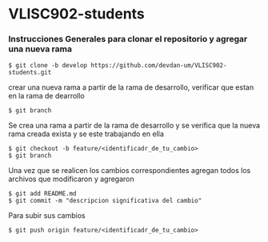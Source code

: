 # VLISC902-students

### Instrucciones Generales para clonar el repositorio y agregar una nueva rama 

```
$ git clone -b develop https://github.com/devdan-um/VLISC902-students.git
```

crear una nueva rama a partir de la rama de desarrollo, verificar que estan en la rama de dearrollo
```
$ git branch 
```
Se crea una rama a partir de la rama de desarrollo y se verifica que la nueva rama creada exista y se este trabajando en ella
```
$ git checkout -b feature/<identificadr_de_tu_cambio>
$ git branch  
```
Una vez que se realicen los cambios correspondientes agregan todos los archivos que modificaron y agregaron
```
$ git add README.md
$ git commit -m "descripcion significativa del cambio"
```
Para subir sus cambios 
```
$ git push origin feature/<identificadr_de_tu_cambio>
```